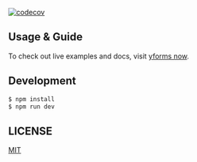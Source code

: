 [![codecov](https://codecov.io/gh/crazyair/yforms/branch/master/graph/badge.svg)](https://codecov.io/gh/crazyair/yforms)

## Usage & Guide

To check out live examples and docs, visit [yforms now](https://yforms.now.sh/).

## Development

```bash
$ npm install
$ npm run dev
```

## LICENSE

[MIT](https://github.com/umijs/umi/blob/master/LICENSE)
